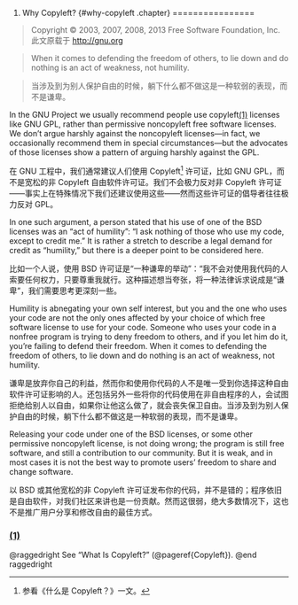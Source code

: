 1. Why Copyleft? {#why-copyleft .chapter}
================

> Copyright © 2003, 2007, 2008, 2013 Free Software Foundation, Inc. 此文原载于 <http://gnu.org>

> When it comes to defending the freedom of others, to lie down and do
> nothing is an act of weakness, not humility.

> 当涉及到为别人保护自由的时候，躺下什么都不做这是一种软弱的表现，而不是谦卑。

In the GNU Project we usually recommend people use copyleft[(1)](#FOOT1)
licenses like GNU GPL, rather than permissive noncopyleft free software
licenses. We don’t argue harshly against the noncopyleft licenses—in
fact, we occasionally recommend them in special circumstances—but the
advocates of those licenses show a pattern of arguing harshly against
the GPL.

在 GNU 工程中，我们通常建议人们使用 Copyleft[^1] 许可证，比如 GNU GPL，而不是宽松的非 Copyleft 自由软件许可证。我们不会极力反对非 Copyleft 许可证——事实上在特殊情况下我们还建议使用这些——然而这些许可证的倡导者往往极力反对 GPL。

In one such argument, a person stated that his use of one of the BSD
licenses was an “act of humility”: “I ask nothing of those who use my
code, except to credit me.” It is rather a stretch to describe a legal
demand for credit as “humility,” but there is a deeper point to be
considered here.

比如一个人说，使用 BSD 许可证是“一种谦卑的举动”：“我不会对使用我代码的人索要任何权力，只要尊重我就行。这种描述想当夸张，将一种法律诉求说成是“谦卑”，我们需要思考更深刻一些。

Humility is abnegating your own self interest, but you and the one who
uses your code are not the only ones affected by your choice of which
free software license to use for your code. Someone who uses your code
in a nonfree program is trying to deny freedom to others, and if you let
him do it, you’re failing to defend their freedom. When it comes to
defending the freedom of others, to lie down and do nothing is an act of
weakness, not humility.

谦卑是放弃你自己的利益，然而你和使用你代码的人不是唯一受到你选择这种自由软件许可证影响的人。还包括另外一些将你的代码使用在非自由程序的人，会试图拒绝给别人以自由，如果你让他这么做了，就会丧失保卫自由。当涉及到为别人保护自由的时候，躺下什么都不做这是一种软弱的表现，而不是谦卑。

Releasing your code under one of the BSD licenses, or some other
permissive noncopyleft license, is not doing wrong; the program is still
free software, and still a contribution to our community. But it is
weak, and in most cases it is not the best way to promote users’ freedom
to share and change software.

以 BSD 或其他宽松的非 Copyleft 许可证发布你的代码，并不是错的；程序依旧是自由软件，对我们社区来讲也是一份贡献。然而这很弱，绝大多数情况下，这也不是推广用户分享和修改自由的最佳方式。

### [(1)](#DOCF1)

@raggedright See “What Is Copyleft?” (@pageref{Copyleft}). @end
raggedright

[^1]: 参看《什么是 Copyleft？》一文。
